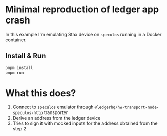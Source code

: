 # Minimal reproduction of ledger app crash

In this example I'm emulating Stax device on `speculos` running in a Docker container.

## Install & Run

```bash
pnpm install
pnpm run
```

# What this does?

1. Connect to `speculos` emulator through `@ledgerhq/hw-transport-node-speculos-http` transporter
2. Derive an address from the ledger device
3. Tries to sign it with mocked inputs for the address obtained from the step 2
